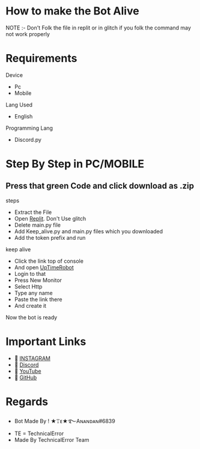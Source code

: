 # How to make the Bot Alive
NOTE :- Don't Folk the file in replit or in glitch if you folk the command may not work properly 

# Requirements 
Device
- Pc
- Mobile

Lang Used
- English

Programming Lang
- Discord.py


# Step By Step in PC/MOBILE
## Press that green Code and click download as .zip 
 steps
 - Extract the File
 - Open [Replit](https://replit.com). Don't Use glitch 
 - Delete main.py file
 - Add Keep_alive.py and main.py files which you downloaded 
 - Add the token prefix and run 

 keep alive 
 - Click the link top of console 
 - And open [UpTimeRobot](https://uptimerobot.com)
 - Login to that 
 - Press New Monitor
 - Select Http
 - Type any name
 - Paste the link there 
 - And create it 
 
 Now the bot is ready
 
# Important Links
 - 🔗 [INSTAGRAM](https://www.instagram.com/_anandan.03_5520_/)
 - 🔗 [Discord](https://discord.gg/NJpcq3VkQu)
 - 🔗 [YouTube](https://www.youtube.com/channel/UCVjnY7Rb_Wsp0oqJWvBCQIg)
 - 🔗 [GitHub](https://github.com/TechnicalErrorCodezz/)

# Regards
- Bot Made By !        ★𝚃ᴇ★࿐Aɴᴀɴᴅᴀɴ#6839 
- TE = TechnicalError 
- Made By TechnicalError Team
